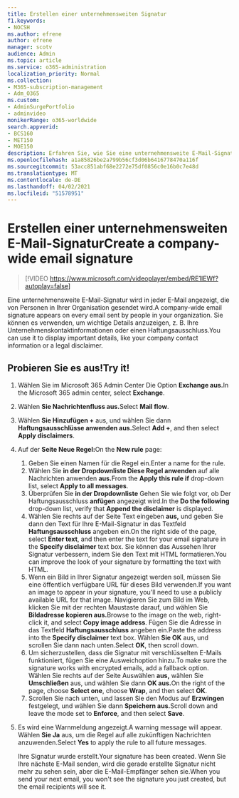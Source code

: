 ```yaml
---
title: Erstellen einer unternehmensweiten Signatur
f1.keywords:
- NOCSH
ms.author: efrene
author: efrene
manager: scotv
audience: Admin
ms.topic: article
ms.service: o365-administration
localization_priority: Normal
ms.collection:
- M365-subscription-management
- Adm_O365
ms.custom:
- AdminSurgePortfolio
- adminvideo
monikerRange: o365-worldwide
search.appverid:
- BCS160
- MET150
- MOE150
description: Erfahren Sie, wie Sie eine unternehmensweite E-Mail-Signatur erstellen.
ms.openlocfilehash: a1a85826be2a799b56cf3d06b6416778470a116f
ms.sourcegitcommit: 53acc851abf68e2272e75df0856c0e16b0c7e48d
ms.translationtype: MT
ms.contentlocale: de-DE
ms.lasthandoff: 04/02/2021
ms.locfileid: "51578951"
---
```

# <a name="create-a-company-wide-email-signature"></a><span data-ttu-id="09545-103">Erstellen einer unternehmensweiten E-Mail-Signatur</span><span class="sxs-lookup"><span data-stu-id="09545-103">Create a company-wide email signature</span></span>

> [!VIDEO https://www.microsoft.com/videoplayer/embed/RE1IEWf?autoplay=false]

<span data-ttu-id="09545-104">Eine unternehmensweite E-Mail-Signatur wird in jeder E-Mail angezeigt, die von Personen in Ihrer Organisation gesendet wird.</span><span class="sxs-lookup"><span data-stu-id="09545-104">A company-wide email signature appears on every email sent by people in your organization.</span></span> <span data-ttu-id="09545-105">Sie können es verwenden, um wichtige Details anzuzeigen, z. B. Ihre Unternehmenskontaktinformationen oder einen Haftungsausschluss.</span><span class="sxs-lookup"><span data-stu-id="09545-105">You can use it to display important details, like your company contact information or a legal disclaimer.</span></span> 

## <a name="try-it"></a><span data-ttu-id="09545-106">Probieren Sie es aus!</span><span class="sxs-lookup"><span data-stu-id="09545-106">Try it!</span></span>

1. <span data-ttu-id="09545-107">Wählen Sie im Microsoft 365 Admin Center Die Option **Exchange aus.**</span><span class="sxs-lookup"><span data-stu-id="09545-107">In the Microsoft 365 admin center, select **Exchange**.</span></span>
1. <span data-ttu-id="09545-108">Wählen **Sie Nachrichtenfluss aus.**</span><span class="sxs-lookup"><span data-stu-id="09545-108">Select **Mail flow**.</span></span>
1. <span data-ttu-id="09545-109">Wählen **Sie Hinzufügen +** aus, und wählen Sie dann **Haftungsausschlüsse anwenden aus.**</span><span class="sxs-lookup"><span data-stu-id="09545-109">Select **Add +**, and then select **Apply disclaimers**.</span></span>
1. <span data-ttu-id="09545-110">Auf der **Seite Neue Regel:**</span><span class="sxs-lookup"><span data-stu-id="09545-110">On the **New rule** page:</span></span>
    1. <span data-ttu-id="09545-111">Geben Sie einen Namen für die Regel ein.</span><span class="sxs-lookup"><span data-stu-id="09545-111">Enter a name for the rule.</span></span>
    1. <span data-ttu-id="09545-112">Wählen Sie **in der Dropdownliste Diese Regel anwenden** auf alle Nachrichten anwenden **aus.**</span><span class="sxs-lookup"><span data-stu-id="09545-112">From the **Apply this rule if** drop-down list, select **Apply to all messages**.</span></span>
    1. <span data-ttu-id="09545-113">Überprüfen Sie **in der Dropdownliste** Gehen Sie wie folgt vor, ob Der Haftungsausschluss **anfügen** angezeigt wird.</span><span class="sxs-lookup"><span data-stu-id="09545-113">In the **Do the following** drop-down list, verify that **Append the disclaimer** is displayed.</span></span>
    1. <span data-ttu-id="09545-114">Wählen Sie rechts auf der Seite Text eingeben **aus,** und geben Sie dann den Text für Ihre E-Mail-Signatur in das Textfeld **Haftungsausschluss** angeben ein.</span><span class="sxs-lookup"><span data-stu-id="09545-114">On the right side of the page, select **Enter text**, and then enter the text for your email signature in the **Specify disclaimer** text box.</span></span> <span data-ttu-id="09545-115">Sie können das Aussehen Ihrer Signatur verbessern, indem Sie den Text mit HTML formatieren.</span><span class="sxs-lookup"><span data-stu-id="09545-115">You can improve the look of your signature by formatting the text with HTML.</span></span>
    1. <span data-ttu-id="09545-116">Wenn ein Bild in Ihrer Signatur angezeigt werden soll, müssen Sie eine öffentlich verfügbare URL für dieses Bild verwenden.</span><span class="sxs-lookup"><span data-stu-id="09545-116">If you want an image to appear in your signature, you'll need to use a publicly available URL for that image.</span></span> <span data-ttu-id="09545-117">Navigieren Sie zum Bild im Web, klicken Sie mit der rechten Maustaste darauf, und wählen Sie **Bildadresse kopieren aus.**</span><span class="sxs-lookup"><span data-stu-id="09545-117">Browse to the image on the web, right-click it, and select **Copy image address**.</span></span> <span data-ttu-id="09545-118">Fügen Sie die Adresse in das Textfeld **Haftungsausschluss** angeben ein.</span><span class="sxs-lookup"><span data-stu-id="09545-118">Paste the address into the **Specify disclaimer** text box.</span></span> <span data-ttu-id="09545-119">Wählen **Sie OK** aus, und scrollen Sie dann nach unten.</span><span class="sxs-lookup"><span data-stu-id="09545-119">Select **OK**, then scroll down.</span></span>
    1. <span data-ttu-id="09545-120">Um sicherzustellen, dass die Signatur mit verschlüsselten E-Mails funktioniert, fügen Sie eine Ausweichoption hinzu.</span><span class="sxs-lookup"><span data-stu-id="09545-120">To make sure the signature works with encrypted emails, add a fallback option.</span></span> <span data-ttu-id="09545-121">Wählen Sie rechts auf der Seite Auswählen **aus,** wählen Sie **Umschließen** aus, und wählen Sie dann **OK aus.**</span><span class="sxs-lookup"><span data-stu-id="09545-121">On the right of the page, choose **Select one**, choose **Wrap**, and then select **OK**.</span></span>
    1. <span data-ttu-id="09545-122">Scrollen Sie nach unten, und lassen Sie den Modus auf **Erzwingen** festgelegt, und wählen Sie dann **Speichern aus.**</span><span class="sxs-lookup"><span data-stu-id="09545-122">Scroll down and leave the mode set to **Enforce**, and then select **Save**.</span></span>
1. <span data-ttu-id="09545-123">Es wird eine Warnmeldung angezeigt.</span><span class="sxs-lookup"><span data-stu-id="09545-123">A warning message will appear.</span></span> <span data-ttu-id="09545-124">Wählen **Sie Ja** aus, um die Regel auf alle zukünftigen Nachrichten anzuwenden.</span><span class="sxs-lookup"><span data-stu-id="09545-124">Select **Yes** to apply the rule to all future messages.</span></span>

    <span data-ttu-id="09545-125">Ihre Signatur wurde erstellt.</span><span class="sxs-lookup"><span data-stu-id="09545-125">Your signature has been created.</span></span> <span data-ttu-id="09545-126">Wenn Sie Ihre nächste E-Mail senden, wird die gerade erstellte Signatur nicht mehr zu sehen sein, aber die E-Mail-Empfänger sehen sie.</span><span class="sxs-lookup"><span data-stu-id="09545-126">When you send your next email, you won't see the signature you just created, but the email recipients will see it.</span></span>